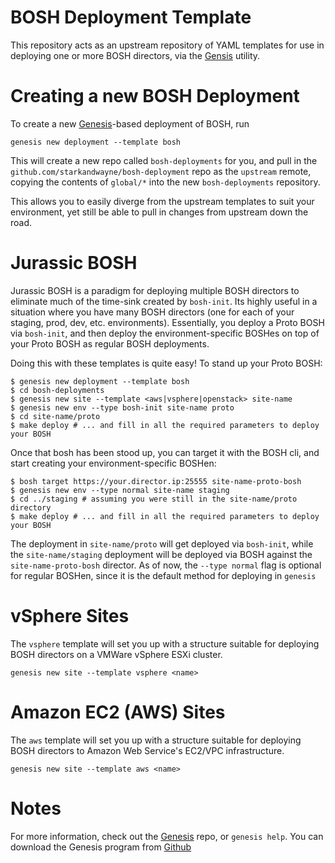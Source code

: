 BOSH Deployment Template
======================================

This repository acts as an upstream repository of YAML templates for use
in deploying one or more BOSH directors, via the [Gensis][1] utility.



Creating a new BOSH Deployment
======================================

To create a new [Genesis][1]-based deployment of BOSH, run

    genesis new deployment --template bosh

This will create a new repo called `bosh-deployments` for you, and
pull in the `github.com/starkandwayne/bosh-deployment` repo as the
`upstream` remote, copying the contents of `global/*` into the new
`bosh-deployments` repository.

This allows you to easily diverge from the upstream templates to suit your
environment, yet still be able to pull in changes from upstream down
the road.


Jurassic BOSH
======================================

Jurassic BOSH is a paradigm for deploying multiple BOSH directors to eliminate
much of the time-sink created by `bosh-init`. Its highly useful in a situation
where you have many BOSH directors (one for each of your staging, prod, dev, etc.
environments). Essentially, you deploy a Proto BOSH via `bosh-init`, and then
deploy the environment-specific BOSHes on top of your Proto BOSH as regular
BOSH deployments.

Doing this with these templates is quite easy! To stand up your Proto BOSH:

```
$ genesis new deployment --template bosh
$ cd bosh-deployments
$ genesis new site --template <aws|vsphere|openstack> site-name
$ genesis new env --type bosh-init site-name proto
$ cd site-name/proto
$ make deploy # ... and fill in all the required parameters to deploy your BOSH
```

Once that bosh has been stood up, you can target it with the BOSH cli, and
start creating your environment-specific BOSHen:

```
$ bosh target https://your.director.ip:25555 site-name-proto-bosh
$ genesis new env --type normal site-name staging
$ cd ../staging # assuming you were still in the site-name/proto directory
$ make deploy # ... and fill in all the required parameters to deploy your BOSH
```

The deployment in `site-name/proto` will get deployed via `bosh-init`, while the
`site-name/staging` deployment will be deployed via BOSH against the `site-name-proto-bosh`
director. As of now, the `--type normal` flag is optional for regular BOSHen, since it
is the default method for deploying in `genesis`


vSphere Sites
======================================

The `vsphere` template will set you up with a structure suitable
for deploying BOSH directors on a VMWare vSphere ESXi cluster.

    genesis new site --template vsphere <name>



Amazon EC2 (AWS) Sites
======================================

The `aws` template will set you up with a structure suitable for
deploying BOSH directors to Amazon Web Service's EC2/VPC
infrastructure.

    genesis new site --template aws <name>



Notes
======================================

For more information, check out the [Genesis][1] repo, or `genesis help`.
You can download the Genesis program from [Github][1]



[1]: https://github.com/starkandwayne/genesis
